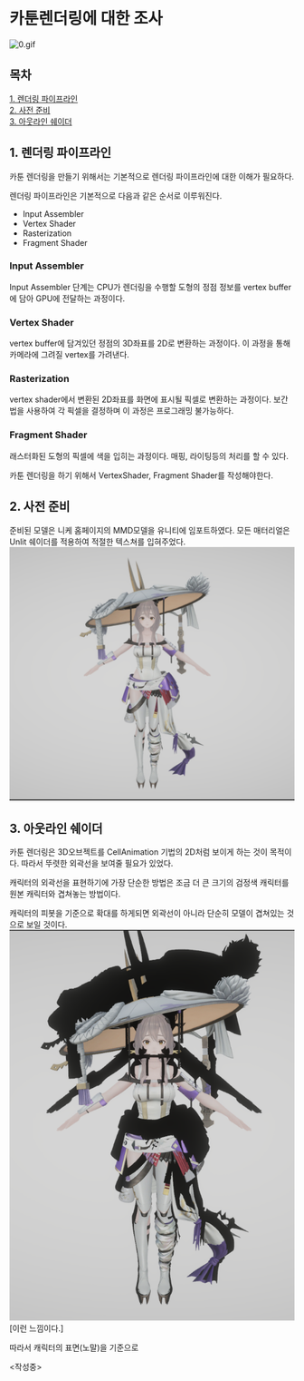 # 카툰렌더링에 대한 조사
![0.gif](/Images/0.gif)

## 목차
[1. 렌더링 파이프라인](#1-렌더링-파이프라인)</br>
[2. 사전 준비](#2-사전-준비)</br>
[3. 아웃라인 쉐이더](#3-아웃라인-쉐이더)</br>


## 1. 렌더링 파이프라인
카툰 렌더링을 만들기 위해서는 기본적으로 렌더링 파이프라인에 대한 이해가 필요하다.

렌더링 파이프라인은 기본적으로 다음과 같은 순서로 이루워진다.
- Input Assembler
- Vertex Shader
- Rasterization
- Fragment Shader
### Input Assembler
Input Assembler 단계는 CPU가 렌더링을 수행할 도형의 정점 정보를 vertex buffer에 담아 GPU에 전달하는 과정이다.</br>
### Vertex Shader
vertex buffer에 담겨있던 정점의 3D좌표를 2D로 변환하는 과정이다.
이 과정을 통해 카메라에 그려질 vertex를 가려낸다.
### Rasterization
vertex shader에서 변환된 2D좌표를 화면에 표시될 픽셀로 변환하는 과정이다.
보간법을 사용하여 각 픽셀을 결정하며 이 과정은 프로그래밍 불가능하다.
### Fragment Shader
래스터화된 도형의 픽셀에 색을 입히는 과정이다.
매핑, 라이팅등의 처리를 할 수 있다.


카툰 렌더링을 하기 위해서 VertexShader, Fragment Shader를 작성해야한다.


## 2. 사전 준비

준비된 모델은 니케 홈페이지의 MMD모델을 유니티에 임포트하였다.
모든 매터리얼은 Unlit 쉐이더를 적용하여 적절한 텍스쳐를 입혀주었다.
![1.png](/Images/1.png)

## 3. 아웃라인 쉐이더
카툰 렌더링은 3D오브젝트를 CellAnimation 기법의 2D처럼 보이게 하는 것이 목적이다. 따라서 뚜렷한 외곽선을 보여줄 필요가 있었다.

캐릭터의 외곽선을 표현하기에 가장 단순한 방법은 조금 더 큰 크기의 검정색 캐릭터를 원본 캐릭터와 겹쳐놓는 방법이다.

캐릭터의 피봇을 기준으로 확대를 하게되면 외곽선이 아니라 단순히 모델이 겹쳐있는 것으로 보일 것이다.
![2.png](/Images/2.png)
[이런 느낌이다.]

따라서 캐릭터의 표면(노말)을 기준으로

<작성중>
